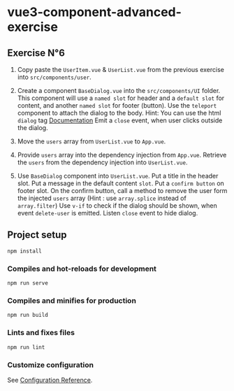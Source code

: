 # vue3-component-advanced-exercise

## Exercise N°6

1. Copy paste the `UserItem.vue` & `UserList.vue` from the previous exercise into `src/components/user`.

2. Create a component `BaseDialog.vue` into the `src/components/UI` folder. 
This component will use a `named slot` for header and a `default slot` for content, and another `named slot` for footer (button).
Use the `teleport` component to attach the dialog to the body.
Hint: You can use the html `dialog` tag [Documentation](https://developer.mozilla.org/fr/docs/Web/HTML/Element/dialog)
Emit a `close` event, when user clicks outside the dialog.

3. Move the `users` array from `UserList.vue` to `App.vue`.

4. Provide `users` array into the dependency injection from `App.vue`. 
Retrieve the `users` from the dependency injection into `UserList.vue`.

5. Use `BaseDialog` component into `UserList.vue`.
Put a title in the header slot.
Put a message in the default content `slot`.
Put a `confirm button` on footer slot.
On the confirm button, call a method to remove the user form the injected `users` array (Hint : use `array.splice` instead of `array.filter`)
Use `v-if` to check if the dialog should be shown, when event `delete-user` is emitted.
Listen `close` event to hide dialog.

## Project setup
```
npm install
```

### Compiles and hot-reloads for development
```
npm run serve
```

### Compiles and minifies for production
```
npm run build
```

### Lints and fixes files
```
npm run lint
```

### Customize configuration
See [Configuration Reference](https://cli.vuejs.org/config/).

